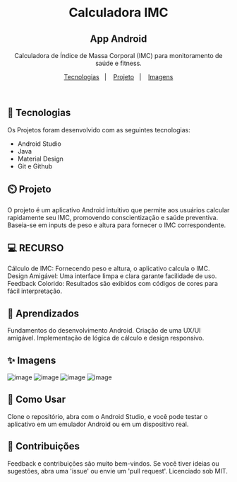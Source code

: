 ﻿﻿
<h1 align="center"> Calculadora IMC</h1>
<h2 align="center"> App Android </h2>
<p align="center">
Calculadora de Índice de Massa Corporal (IMC) para monitoramento de saúde e fitness.
</p>

<p align="center">
  <a href="#-tecnologias">Tecnologias</a>&nbsp;&nbsp;&nbsp;|&nbsp;&nbsp;&nbsp;
  <a href="#-projeto">Projeto</a>&nbsp;&nbsp;&nbsp;|&nbsp;&nbsp;&nbsp;
  <a href="#-imagens">Imagens</a>
</p>

<br>

## 🚀 Tecnologias

Os Projetos foram desenvolvido com as seguintes tecnologias:

- Android Studio
- Java
- Material Design
- Git e Github

## ⏲️ Projeto

O projeto é um aplicativo Android intuitivo que permite aos usuários calcular rapidamente seu IMC, promovendo conscientização e saúde preventiva. Baseia-se em inputs de peso e altura para fornecer o IMC correspondente.

## 💻 RECURSO

Cálculo de IMC: Fornecendo peso e altura, o aplicativo calcula o IMC.
Design Amigável: Uma interface limpa e clara garante facilidade de uso.
Feedback Colorido: Resultados são exibidos com códigos de cores para fácil interpretação.

## 📖 Aprendizados

Fundamentos do desenvolvimento Android.
Criação de uma UX/UI amigável.
Implementação de lógica de cálculo e design responsivo.

## ✨ Imagens

![image](https://github.com/saviocunhaa/CalculadoraIMC-appAndroid/assets/12139704/24934fa5-8933-441c-8416-a8d5c697753b)
![image](https://github.com/saviocunhaa/CalculadoraIMC-appAndroid/assets/12139704/4b75af0c-baaf-4575-81b9-2390f9e7d19f)
![image](https://github.com/saviocunhaa/CalculadoraIMC-appAndroid/assets/12139704/5940f200-742a-42e5-9272-ca06e15c403b)
![image](https://github.com/saviocunhaa/CalculadoraIMC-appAndroid/assets/12139704/600222b1-c0dc-4333-bb30-6ffafcb8a93b)


## 🔖 Como Usar

Clone o repositório, abra com o Android Studio, e você pode testar o aplicativo em um emulador Android ou em um dispositivo real.


## :memo: Contribuições

Feedback e contribuições são muito bem-vindos. Se você tiver ideias ou sugestões, abra uma 'issue' ou envie um 'pull request'. Licenciado sob MIT.

